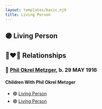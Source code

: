 ```yaml
---
layout: templates/basic.njk
title: Living Person
---
```

## 🟣 Living Person


## 👩‍❤️‍👨 Relationships

### 🔵 [Phil Okrel Metzger](/people/5/58597117), b. 29 MAY 1916

#### Children With Phil Okrel Metzger
* 🟣 [Living Person](/people/3/35610560)
* 🟣 [Living Person](/people/8/89832710)